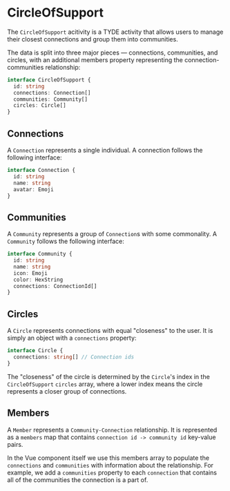 # CircleOfSupport

The `CircleOfSupport` acitivity is a TYDE activity that allows users to manage their closest connections and group them into communities.

The data is split into three major pieces &mdash; connections, communities, and circles, with an additional members property representing the connection-communities relationship:

```ts
interface CircleOfSupport {
  id: string
  connections: Connection[]
  communities: Community[]
  circles: Circle[]
}
```

## Connections

A `Connection` represents a single individual. A connection follows the following interface:

```ts
interface Connection {
  id: string
  name: string
  avatar: Emoji
}
```

## Communities

A `Community` represents a group of `Connection`s with some commonality. A `Community` follows the following interface:

```ts
interface Community {
  id: string
  name: string
  icon: Emoji
  color: HexString
  connections: ConnectionId[]
}
```

## Circles

A `Circle` represents connections with equal "closeness" to the user. It is simply an object with a `connections` property:

```ts
interface Circle {
  connections: string[] // Connection ids
}
```

The "closeness" of the circle is determined by the `Circle`'s index in the `CircleOfSupport` `circles` array, where a lower index means the circle represents a closer group of connections.

## Members

A `Member` represents a `Community-Connection` relationship. It is represented as a `members` map that contains `connection id -> community id` key-value pairs.

In the Vue component itself we use this members array to populate the `connections` and `communities` with information about the relationship. For example, we add a `communities` property to each `connection` that contains all of the communities the connection is a part of.
